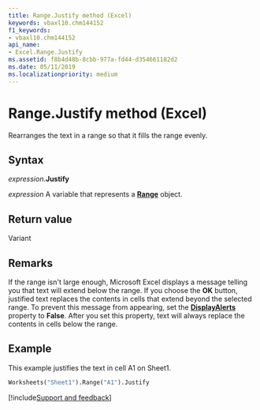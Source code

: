 ```yaml
---
title: Range.Justify method (Excel)
keywords: vbaxl10.chm144152
f1_keywords:
- vbaxl10.chm144152
api_name:
- Excel.Range.Justify
ms.assetid: f8b4d48b-8cbb-977a-fd44-d354661182d2
ms.date: 05/11/2019
ms.localizationpriority: medium
---
```



# Range.Justify method (Excel)

Rearranges the text in a range so that it fills the range evenly.


## Syntax

_expression_.**Justify**

_expression_ A variable that represents a **[Range](excel.range(object).md)** object.


## Return value

Variant


## Remarks

If the range isn't large enough, Microsoft Excel displays a message telling you that text will extend below the range. If you choose the **OK** button, justified text replaces the contents in cells that extend beyond the selected range. To prevent this message from appearing, set the **[DisplayAlerts](Excel.Application.DisplayAlerts.md)** property to **False**. After you set this property, text will always replace the contents in cells below the range.


## Example

This example justifies the text in cell A1 on Sheet1.

```vb
Worksheets("Sheet1").Range("A1").Justify
```



[!include[Support and feedback](~/includes/feedback-boilerplate.md)]